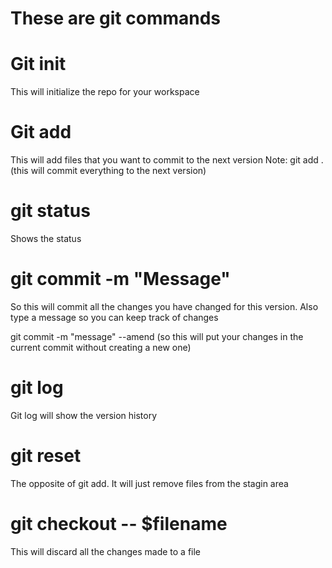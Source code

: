 # These are git commands 

# Git init 
This will initialize the repo for your workspace

# Git add 
This will add files that you want to commit to the next version
Note: git add .  (this will commit everything to the next version)

# git status
Shows the status 

# git commit -m "Message"
So this will commit all the changes you have changed for this version. Also type a message so you can keep track of changes

git commit -m "message" --amend    (so this will put your changes in the current commit without creating a new one)

# git log
Git log will show the version history

# git reset
The opposite of git add. It will just remove files from the stagin area

# git checkout -- $filename
This will discard all the changes made to a file